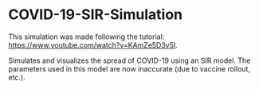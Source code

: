# COVID-19-SIR-Simulation
This simulation was made following the tutorial: https://www.youtube.com/watch?v=KAmZe5D3v5I.

Simulates and visualizes the spread of COVID-19 using an SIR model. The parameters used in this model are now inaccurate (due to vaccine rollout, etc.).
